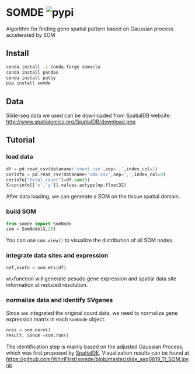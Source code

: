 
# SOMDE ![pypi](https://img.shields.io/pypi/v/somde)
Algorithm for finding gene spatial pattern based on Gaussian process accelerated by SOM

## Install

```bash
conda install -c conda-forge somoclu
conda install pandas
conda install patsy
pip install somde
```

## Data
Slide-seq data we used can be downloaded from SpatialDB website:
http://www.spatialomics.org/SpatialDB/download.php

## Tutorial


### load data
```python
df = pd.read_csv(dataname+'count.csv',sep=',',index_col=1)
corinfo = pd.read_csv(dataname+'idx.csv',sep=',',index_col=0)
corinfo["total_count"]=df.sum(0)
X=corinfo[['x','y']].values.astype(np.float32)
```
After data loading, we can generate a SOM on the tissue spatial domain.
### build SOM
```python
from somde import SomNode
som = SomNode(X,20)
```
You can use `som.view()` to visualize the distribution of all SOM nodes.

### integrate data sites and expression
```python
ndf,ninfo = som.mtx(df)
```
`mtx`function will generate pesudo gene expression and spatial data site information at reduced resolution.

### normalize data and identify SVgenes
Since we integrated the original count data, we need to normalize gene expression matrix in each `SomNode` object.
```python
nres = som.norm()
result, SVnum =som.run()
```
The identification step is mainly based on the adjusted Gaussian Process, which was first proposed by [SpatialDE](https://github.com/Teichlab/SpatialDE).
Visualization results can be found at https://github.com/WhirlFirst/somde/blob/master/slide_seq0819_11_SOM.ipynb 



